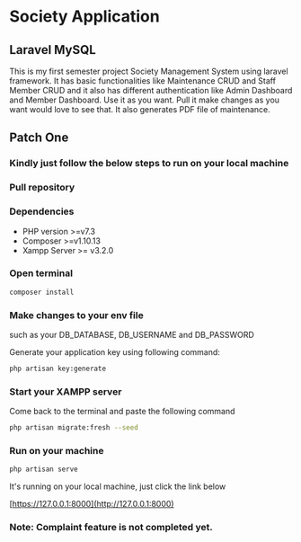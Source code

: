 # Society Application

## Laravel MySQL

This is my first semester project Society Management System using laravel framework. It has basic functionalities like Maintenance CRUD and Staff Member CRUD and it also has different authentication like Admin Dashboard and Member Dashboard. Use it as you want. Pull it make changes as you want would love to see that.
It also generates PDF file of maintenance.

## Patch One

### Kindly just follow the below steps to run on your local machine

### Pull repository

### Dependencies

- PHP version >=v7.3
- Composer >=v1.10.13
- Xampp Server >= v3.2.0

### Open terminal

```bash
composer install
```

### Make changes to your env file

such as your DB_DATABASE, DB_USERNAME and DB_PASSWORD

Generate your application key using following command:

```bash
php artisan key:generate
```

### Start your XAMPP server

Come back to the terminal and paste the following command

```bash
php artisan migrate:fresh --seed
```

### Run on your machine

```bash
php artisan serve
```

It's running on your local machine, just click the link below

[https://127.0.0.1:8000](http://127.0.0.1:8000)

### Note: Complaint feature is not completed yet.
